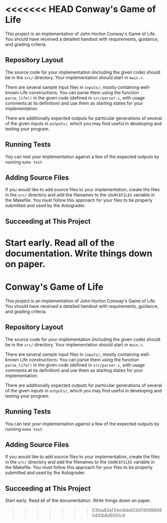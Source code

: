 <<<<<<< HEAD
Conway's Game of Life
===

This project is an implementation of John Horton Conway's Game of Life.
You should have received a detailed handout with requirements, guidance,
and grading criteria.

Repository Layout
---

The source code for your implementation (including the given code)
should be in the `src/` directory.  Your implementation should start in
`main.c`.

There are several sample input files in `inputs/`, mostly containing
well-known Life constructions.  You can parse them using the function
`parse_life()` in the given code (defined in `src/parser.c`, with usage
comments at its definition) and use them as starting states for your
implementation.

There are additionally expected outputs for particular generations of
several of the given inputs in `outputs/`, which you may find useful in
developing and testing your program.

Running Tests
---

You can test your implementation against a few of the expected outputs
by running `make test`.

Adding Source Files
---

If you would like to add source files to your implementation, create the
files in the `src/` directory and add the filenames to the `SOURCEFILES`
variable in the Makefile.  You must follow this approach for your files
to be properly submitted and used by the Autograder.

Succeeding at This Project
---

Start early.  Read all of the documentation.  Write things down on paper.
=======
Conway's Game of Life
===

This project is an implementation of John Horton Conway's Game of Life.
You should have received a detailed handout with requirements, guidance,
and grading criteria.

Repository Layout
---

The source code for your implementation (including the given code)
should be in the `src/` directory.  Your implementation should start in
`main.c`.

There are several sample input files in `inputs/`, mostly containing
well-known Life constructions.  You can parse them using the function
`parse_life()` in the given code (defined in `src/parser.c`, with usage
comments at its definition) and use them as starting states for your
implementation.

There are additionally expected outputs for particular generations of
several of the given inputs in `outputs/`, which you may find useful in
developing and testing your program.

Running Tests
---

You can test your implementation against a few of the expected outputs
by running `make test`.

Adding Source Files
---

If you would like to add source files to your implementation, create the
files in the `src/` directory and add the filenames to the `SOURCEFILES`
variable in the Makefile.  You must follow this approach for your files
to be properly submitted and used by the Autograder.

Succeeding at This Project
---

Start early.  Read all of the documentation.  Write things down on paper.
>>>>>>> 53fda62ef34e4bb603d7d0996990410b8d5051c9
